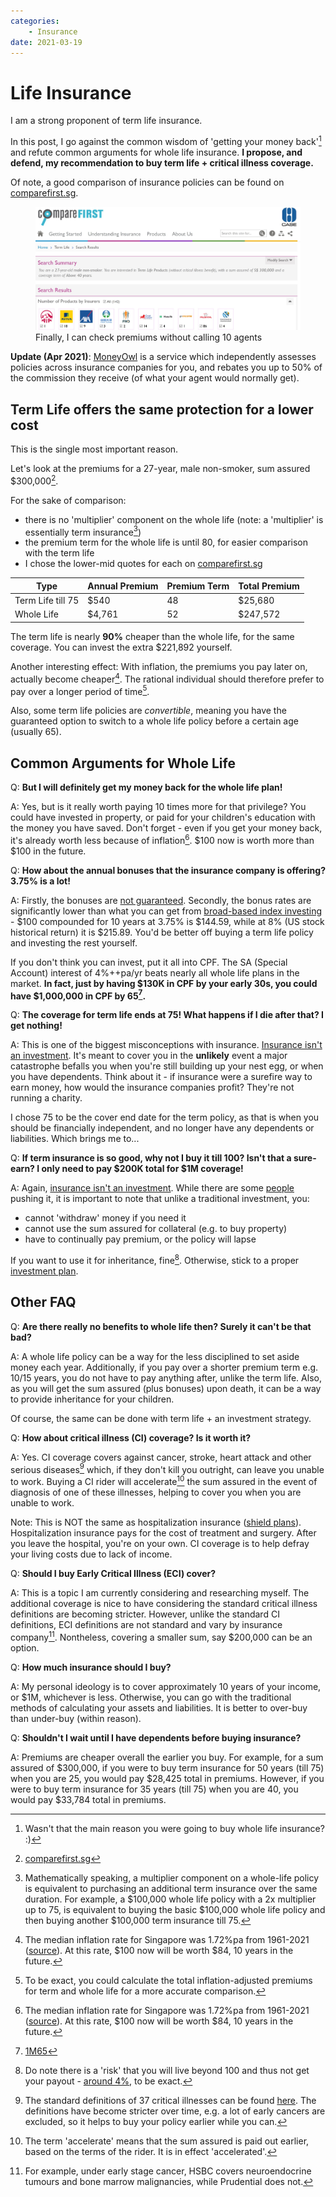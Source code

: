 ```yaml
---
categories:
    - Insurance
date: 2021-03-19
---
```


# Life Insurance

I am a strong proponent of term life insurance.

In this post, I go against the common wisdom of 'getting your money back'[^money-back] and refute common arguments for whole life insurance. **I propose, and defend, my recommendation to buy term life + critical illness coverage.**

<!-- more -->

Of note, a good comparison of insurance policies can be found on [comparefirst.sg](https://www.comparefirst.sg).

<figure>
  <a href="/static/images/2021-03-19/comparefirst.jpg"><img src="/static/images/2021-03-19/comparefirst.jpg" alt="comparefirst.sg" loading="lazy"/></a>
  <figcaption>Finally, I can check premiums without calling 10 agents</figcaption>
</figure>

**Update (Apr 2021)**: [MoneyOwl](https://www.moneyowl.com.sg/pricing/) is a service which independently assesses policies across insurance companies for you, and rebates you up to 50% of the commission they receive (of what your agent would normally get).

## Term Life offers the same protection for a lower cost

This is the single most important reason.

Let's look at the premiums for a 27-year, male non-smoker, sum assured $300,000[^source].

For the sake of comparison:

-   there is no 'multiplier' component on the whole life (note: a 'multiplier' is essentially term insurance[^multiplier])
-   the premium term for the whole life is until 80, for easier comparison with the term life
-   I chose the lower-mid quotes for each on [comparefirst.sg](https://www.comparefirst.sg)

| Type              | Annual Premium | Premium Term | Total Premium |
| ----------------- | -------------- | ------------ | ------------- |
| Term Life till 75 | $540           | 48           | $25,680       |
| Whole Life        | $4,761         | 52           | $247,572      |

The term life is nearly **90%** cheaper than the whole life, for the same coverage. You can invest the extra $221,892 yourself.

Another interesting effect: With inflation, the premiums you pay later on, actually become cheaper[^inflation]. The rational individual should therefore prefer to pay over a longer period of time[^inflation-adjusted].

Also, some term life policies are _convertible_, meaning you have the guaranteed option to switch to a whole life policy before a certain age (usually 65).

## Common Arguments for Whole Life

Q: **But I will definitely get my money back for the whole life plan!**

A: Yes, but is it really worth paying 10 times more for that privilege? You could have invested in property, or paid for your children's education with the money you have saved. Don't forget - even if you get your money back, it's already worth less because of inflation[^inflation]. $100 now is worth more than $100 in the future.

Q: **How about the annual bonuses that the insurance company is offering? 3.75% is a lot!**

A: Firstly, the bonuses are [not guaranteed](https://www.moneysense.gov.sg/articles/2018/10/understanding-whole-life-insurance). Secondly, the bonus rates are significantly lower than what you can get from [broad-based index investing](./2020-12-02-asset-allocation.md#historical-returns) - $100 compounded for 10 years at 3.75% is $144.59, while at 8% (US stock historical return) it is $215.89. You'd be better off buying a term life policy and investing the rest yourself.

If you don't think you can invest, put it all into CPF. The SA (Special Account) interest of 4%++pa/yr beats nearly all whole life plans in the market. **In fact, just by having $130K in CPF by your early 30s, you could have $1,000,000 in CPF by 65[^1M65].**

Q: **The coverage for term life ends at 75! What happens if I die after that? I get nothing!**

A: This is one of the biggest misconceptions with insurance. [Insurance isn't an investment](https://www.valueresearchonline.com/stories/9261/do-not-mix-insurance-and-investment). It's meant to cover you in the **unlikely** event a major catastrophe befalls you when you're still building up your nest egg, or when you have dependents. Think about it - if insurance were a surefire way to earn money, how would the insurance companies profit? They're not running a charity.

I chose 75 to be the cover end date for the term policy, as that is when you should be financially independent, and no longer have any dependents or liabilities. Which brings me to...

Q: **If term insurance is so good, why not I buy it till 100? Isn't that a sure-earn? I only need to pay $200K total for $1M coverage!**

A: Again, [insurance isn't an investment](https://www.valueresearchonline.com/stories/9261/do-not-mix-insurance-and-investment). While there are some [people](https://investmentmoats.com/budgeting/insurance/term-life-insurance-savings-plan/) pushing it, it is important to note that unlike a traditional investment, you:

-   cannot 'withdraw' money if you need it
-   cannot use the sum assured for collateral (e.g. to buy property)
-   have to continually pay premium, or the policy will lapse

If you want to use it for inheritance, fine[^life-expectancy-100]. Otherwise, stick to a proper [investment plan](./2021-01-16-my-investment-portfolio.md).

## Other FAQ

Q: **Are there really no benefits to whole life then? Surely it can't be that bad?**

A: A whole life policy can be a way for the less disciplined to set aside money each year. Additionally, if you pay over a shorter premium term e.g. 10/15 years, you do not have to pay anything after, unlike the term life. Also, as you will get the sum assured (plus bonuses) upon death, it can be a way to provide inheritance for your children.

Of course, the same can be done with term life + an investment strategy.

Q: **How about critical illness (CI) coverage? Is it worth it?**

A: Yes. CI coverage covers against cancer, stroke, heart attack and other serious diseases[^ci-definition-2019] which, if they don't kill you outright, can leave you unable to work. Buying a CI rider will accelerate[^accelerate] the sum assured in the event of diagnosis of one of these illnesses, helping to cover you when you are unable to work.

Note: This is NOT the same as hospitalization insurance ([shield plans](https://www.moh.gov.sg/cost-financing/healthcare-schemes-subsidies/medishield-life/about-integrated-shield-plans)). Hospitalization insurance pays for the cost of treatment and surgery. After you leave the hospital, you're on your own. CI coverage is to help defray your living costs due to lack of income.

Q: **Should I buy Early Critical Illness (ECI) cover?**

A: This is a topic I am currently considering and researching myself. The additional coverage is nice to have considering the standard critical illness definitions are becoming stricter. However, unlike the standard CI definitions, ECI definitions are not standard and vary by insurance company[^eci-definitions]. Nontheless, covering a smaller sum, say $200,000 can be an option.

Q: **How much insurance should I buy?**

A: My personal ideology is to cover approximately 10 years of your income, or $1M, whichever is less. Otherwise, you can go with the traditional methods of calculating your assets and liabilities. It is better to over-buy than under-buy (within reason).

Q: **Shouldn't I wait until I have dependents before buying insurance?**

A: Premiums are cheaper overall the earlier you buy. For example, for a sum assured of $300,000, if you were to buy term insurance for 50 years (till 75) when you are 25, you would pay $28,425 total in premiums. However, if you were to buy term insurance for 35 years (till 75) when you are 40, you would pay $33,784 total in premiums.

[^money-back]: Wasn't that the main reason you were going to buy whole life insurance? :)
[^source]: [comparefirst.sg](https://comparefirst.sg)
[^multiplier]: Mathematically speaking, a multiplier component on a whole-life policy is equivalent to purchasing an additional term insurance over the same duration. For example, a $100,000 whole life policy with a 2x multiplier up to 75, is equivalent to buying the basic $100,000 whole life policy and then buying another $100,000 term insurance till 75.
[^inflation]: The median inflation rate for Singapore was 1.72%pa from 1961-2021 ([source](https://www.macrotrends.net/countries/SGP/singapore/inflation-rate-cpi)). At this rate, $100 now will be worth $84, 10 years in the future.
[^life-expectancy-100]: Do note there is a 'risk' that you will live beyond 100 and thus not get your payout - [around 4%](https://www.singstat.gov.sg/-/media/files/publications/population/lifetable18-19.pdf), to be exact.
[^1M65]: [1M65](https://blog.seedly.sg/1m65-1-million-by-65-cpf/)
[^inflation-adjusted]: To be exact, you could calculate the total inflation-adjusted premiums for term and whole life for a more accurate comparison.
[^ci-definition-2019]: The standard definitions of 37 critical illnesses can be found [here](https://www.lia.org.sg/industry-guidelines/health-insurance/2019/lia-critical-illness-ci-framework-2019/). The definitions have become stricter over time, e.g. a lot of early cancers are excluded, so it helps to buy your policy earlier while you can.
[^eci-definitions]: For example, under early stage cancer, HSBC covers neuroendocrine tumours and bone marrow malignancies, while Prudential does not.
[^accelerate]: The term 'accelerate' means that the sum assured is paid out earlier, based on the terms of the rider. It is in effect 'accelerated'.
